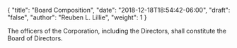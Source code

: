 {
	"title": "Board Composition",
	"date": "2018-12-18T18:54:42-06:00",
	"draft": "false",
	"author": "Reuben L. Lillie",
	"weight": 1
}

The officers of the Corporation, including the Directors, shall constitute the Board of Directors.
